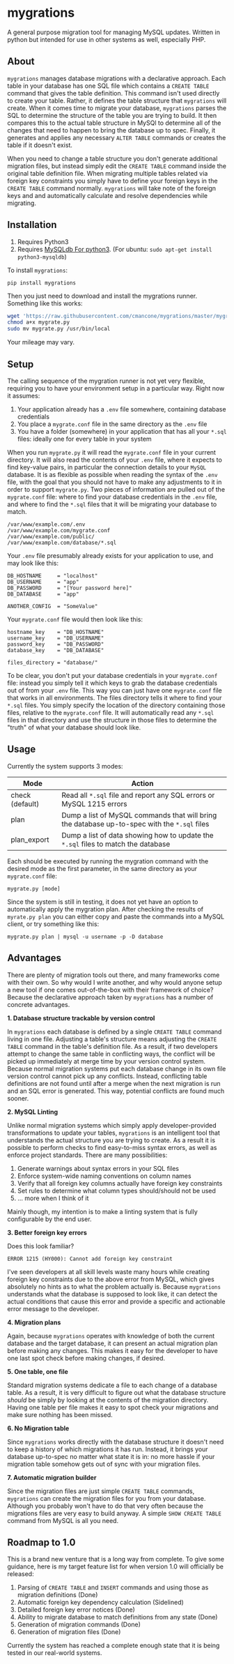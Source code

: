 # mygrations

A general purpose migration tool for managing MySQL updates.  Written in python but intended for use in other systems as well, especially PHP.

## About

`mygrations` manages database migrations with a declarative approach.  Each table in your database has one SQL file which contains a `CREATE TABLE` command that gives the table definition.  This command isn't used directly to create your table.  Rather, it defines the table structure that `mygrations` will create.  When it comes time to migrate your database, `mygrations` parses the SQL to determine the structure of the table you are trying to build.  It then compares this to the actual table structure in MySQl to determine all of the changes that need to happen to bring the database up to spec.  Finally, it generates and applies any necessary `ALTER TABLE` commands or creates the table if it doesn't exist.

When you need to change a table structure you don't generate additional migration files, but instead simply edit the `CREATE TABLE` command inside the original table definition file.  When migrating multiple tables related via foreign key constraints you simply have to define your foreign keys in the `CREATE TABLE` command normally.  `mygrations` will take note of the foreign keys and and automatically calculate and resolve dependencies while migrating.

## Installation

1. Requires Python3
2. Requires [MySQLdb For python3](https://pypi.python.org/pypi/mysqlclient).  (For ubuntu: `sudo apt-get install python3-mysqldb`)

To install `mygrations`:

```pip install mygrations```

Then you just need to download and install the mygrations runner.  Something like this works:

```bash
wget 'https://raw.githubusercontent.com/cmancone/mygrations/master/mygrate.py'
chmod a+x mygrate.py
sudo mv mygrate.py /usr/bin/local
```

Your mileage may vary.

## Setup

The calling sequence of the mygration runner is not yet very flexible, requiring you to have your environment setup in a particular way.  Right now it assumes:

1. Your application already has a `.env` file somewhere, containing database credentials
2. You place a `mygrate.conf` file in the same directory as the `.env` file
3. You have a folder (somewhere) in your application that has all your `*.sql` files: ideally one for every table in your system

When you run `mygrate.py` it will read the `mygrate.conf` file in your current directory.  It will also read the contents of your `.env` file, where it expects to find key-value pairs, in particular the connection details to your `MySQL` database.  It is as flexible as possible when reading the syntax of the `.env` file, with the goal that you should not have to make any adjustments to it in order to support `mygrate.py`.  Two pieces of information are pulled out of the `mygrate.conf` file: where to find your database credentials in the `.env` file, and where to find the `*.sql` files that it will be migrating your database to match.

```
/var/www/example.com/.env
/var/www/example.com/mygrate.conf
/var/www/example.com/public/
/var/www/example.com/database/*.sql
```

Your `.env` file presumably already exists for your application to use, and may look like this:

```
DB_HOSTNAME     = "localhost"
DB_USERNAME     = "app"
DB_PASSWORD     = "[Your password here]"
DB_DATABASE     = "app"

ANOTHER_CONFIG  = "SomeValue"
```

Your `mygrate.conf` file would then look like this:

```
hostname_key    = "DB_HOSTNAME"
username_key    = "DB_USERNAME"
password_key    = "DB_PASSWORD"
database_key    = "DB_DATABASE"

files_directory = "database/"
```

To be clear, you don't put your database credentials in your `mygrate.conf` file: instead you simply tell it which keys to grab the database credentials out of from your `.env` file.  This way you can just have one `mygrate.conf` file that works in all environments.  The files directory tells it where to find your `*.sql` files.  You simply specify the location of the directory containing those files, relative to the `mygrate.conf` file.  It will automatically read any `*.sql` files in that directory and use the structure in those files to determine the "truth" of what your database should look like.

## Usage

Currently the system supports 3 modes:

| Mode            | Action                                                                                       |
| --------------- | -------------------------------------------------------------------------------------------- |
| check (default) | Read all `*.sql` file and report any SQL errors or MySQL 1215 errors                         |
| plan            | Dump a list of MySQL commands that will bring the database up-to-spec with the `*.sql` files |
| plan_export     | Dump a list of data showing how to update the `*.sql` files to match the database            |

Each should be executed by running the mygration command with the desired mode as the first parameter, in the same directory as your `mygrate.conf` file:

```mygrate.py [mode]```

Since the system is still in testing, it does not yet have an option to automatically apply the mygration plan.  After checking the results of `myrate.py plan` you can either copy and paste the commands into a MySQL client, or try something like this:

```mygrate.py plan | mysql -u username -p -D database```

## Advantages

There are plenty of migration tools out there, and many frameworks come with their own.  So why would I write another, and why would anyone setup a new tool if one comes out-of-the-box with their framework of choice?  Because the declarative approach taken by `mygrations` has a number of concrete advantages.

**1. Database structure trackable by version control**

In `mygrations` each database is defined by a single `CREATE TABLE` command living in one file.  Adjusting a table's structure means adjusting the `CREATE TABLE` command in the table's definition file.  As a result, if two developers attempt to change the same table in conflicting ways, the conflict will be picked up immediately at merge time by your version control system.  Because normal migration systems put each database change in its own file version control cannot pick up any conflicts.  Instead, conflicting table definitions are not found until after a merge when the next migration is run and an SQL error is generated.  This way, potential conflicts are found much sooner.

**2. MySQL Linting**

Unlike normal migration systems which simply apply developer-provided transformations to update your tables, `mygrations` is an intelligent tool that understands the actual structure you are trying to create.  As a result it is possible to perform checks to find easy-to-miss syntax errors, as well as enforce project standards.  There are many possibilities:

1. Generate warnings about syntax errors in your SQL files
2. Enforce system-wide naming conventions on column names
3. Verify that all foreign key columns actually have foreign key constraints
4. Set rules to determine what column types should/should not be used
5. ... more when I think of it

Mainly though, my intention is to make a linting system that is fully configurable by the end user.

**3. Better foreign key errors**

Does this look familiar?

```ERROR 1215 (HY000): Cannot add foreign key constraint```

I've seen developers at all skill levels waste many hours while creating foreign key constraints due to the above error from MySQL, which gives absolutely no hints as to what the problem actually is.  Because `mygrations` understands what the database is supposed to look like, it can detect the actual conditions that cause this error and provide a specific and actionable error message to the developer.

**4. Migration plans**

Again, because `mygrations` operates with knowledge of both the current database and the target database, it can present an actual migration plan before making any changes.  This makes it easy for the developer to have one last spot check before making changes, if desired.

**5. One table, one file**

Standard migration systems dedicate a file to each change of a database table.  As a result, it is very difficult to figure out what the database structure *should* be simply by looking at the contents of the migration directory.  Having one table per file makes it easy to spot check your migrations and make sure nothing has been missed.

**6. No Migration table**

Since `mygrations` works directly with the database structure it doesn't need to keep a history of which migrations it has run.  Instead, it brings your database up-to-spec no matter what state it is in: no more hassle if your migration table somehow gets out of sync with your migration files.

**7. Automatic migration builder**

Since the migration files are just simple `CREATE TABLE` commands, `mygrations` can create the migration files for you from your database.  Although you probably won't have to do that very often because the migrations files are very easy to build anyway.  A simple `SHOW CREATE TABLE` command from MySQL is all you need.

## Roadmap to 1.0

This is a brand new venture that is a long way from complete.  To give some guidance, here is my target feature list for when version 1.0 will officially be released:

1. Parsing of `CREATE TABLE` and `INSERT` commands and using those as migration definitions (Done)
2. Automatic foreign key dependency calculation (Sidelined)
3. Detailed foreign key error notices (Done)
4. Ability to migrate database to match definitions from any state (Done)
5. Generation of migration commands (Done)
6. Generation of migration files (Done)

Currently the system has reached a complete enough state that it is being tested in our real-world systems.

